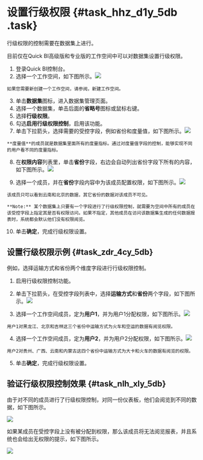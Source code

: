 # 设置行级权限 {#task_hhz_d1y_5db .task}

行级权限的控制需要在数据集上进行。

目前仅在Quick BI高级版和专业版的工作空间中可以对数据集设置行级权限。

1.   登录Quick BI控制台。 
2.   选择一个工作空间，如下图所示。![](http://static-aliyun-doc.oss-cn-hangzhou.aliyuncs.com/assets/img/9170/15341417281421_zh-CN.png)

 

    如果您需要新创建一个工作空间，请参阅，新建工作空间。

3.   单击**数据集**图标，进入数据集管理页面。 
4.   选择一个数据集，单击后面的**省略号**图标或鼠标右键。 
5.   选择**行级权限**。 
6.   勾选**启用行级权限控制**，启用该功能。 
7.   单击下拉箭头，选择需要的受控字段，例如省份和度量值，如下图所示。![](http://static-aliyun-doc.oss-cn-hangzhou.aliyuncs.com/assets/img/9170/15341417281427_zh-CN.png)

 

    **度量值**的成员就是数据集里面所有的度量指标。通过对度量值字段的控制，能够实现不同的用户看不同的度量指标。

8.   在**权限内容**列表里，单击**省份**字段，右边会自动列出省份字段下所有的内容，如下图所示。![](http://static-aliyun-doc.oss-cn-hangzhou.aliyuncs.com/assets/img/9170/15341417281429_zh-CN.png)

 
9.   选择一个成员，并在**省份**字段内容中为该成员配置权限，如下图所示。![](http://static-aliyun-doc.oss-cn-hangzhou.aliyuncs.com/assets/img/9170/15341417281431_zh-CN.png)

 

    该成员只可以看到云南和北京的数据，其它省份的数据对该成员不可见。

    **Note:** 某个数据集上只要有一个字段进行了行级权限控制，就需要为空间中所有的成员在该受控字段上指定其是否有权限访问。如果不指定，其他成员在访问该数据集生成的任何数据报表时，系统都会默认他们没有权限阅览。

10.  单击**确定**，完成行级权限设置。 

## 设置行级权限示例 {#task_zdr_4cy_5db}

例如，选择运输方式和省份两个维度字段进行行级权限控制。

1.   启用行级权限控制功能。 
2.   单击下拉箭头，在受控字段列表中，选择**运输方式**和**省份**两个字段，如下图所示。![](http://static-aliyun-doc.oss-cn-hangzhou.aliyuncs.com/assets/img/9170/15341417281445_zh-CN.png)

 
3.   选择一个工作空间成员，定为**用户1**，并为用户1分配权限，如下图所示。![](http://static-aliyun-doc.oss-cn-hangzhou.aliyuncs.com/assets/img/9170/15341417281454_zh-CN.png)

 

    用户1对黑龙江、北京和吉林这三个省份中运输方式为火车和空运的数据有阅览权限。

4.   选择一个工作空间成员，定为**用户2**，并为用户2分配权限，如下图所示。![](http://static-aliyun-doc.oss-cn-hangzhou.aliyuncs.com/assets/img/9170/15341417281491_zh-CN.png)

 

    用户2对贵州、广西、云南和内蒙古这四个省份中运输方式为大卡和火车的数据有阅览的权限。

5.   单击**确定**，完成行级权限设置。 

## 验证行级权限控制效果 {#task_nlh_xly_5db}

由于对不同的成员进行了行级权限控制，对同一份仪表板，他们会阅览到不同的数据，如下图所示。

![](http://static-aliyun-doc.oss-cn-hangzhou.aliyuncs.com/assets/img/9170/15341417281498_zh-CN.jpg)

如果某成员在受控字段上没有被分配到权限，那么该成员将无法阅览报表，并且系统也会给出无权限的提示，如下图所示。

![](http://static-aliyun-doc.oss-cn-hangzhou.aliyuncs.com/assets/img/9170/15341417291500_zh-CN.jpg)

